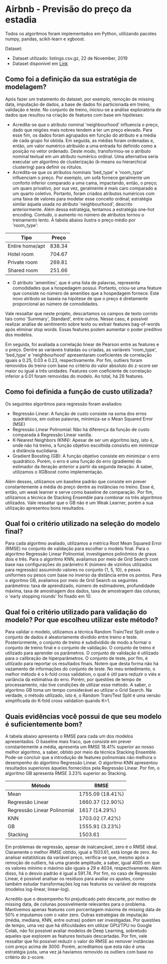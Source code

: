 # Airbnb - Previsão do preço da estadia

Todos os algoritmos foram implementados em Python, utilizando pacotes numpy, pandas, scikit-learn e xgboost.

Dataset:
- Dataset utilizado: listings.csv.gz, 22 de November, 2019
- Dataset disponível em [Link](http://insideairbnb.com/get-the-data.html)

## Como foi a definição da sua estratégia de modelagem?

Após fazer um tratamento do dataset, por exemplo, remoção de missing data, imputação de dados, a base de dados foi particionada em treino, validação e teste. No conjunto de treino, iniciou-se a análise exploratória de dados que resultou na criação de features com base em hipóteses:

- Acredita-se que o atributo nominal 'neighbourhood' influencia o preço, dado que reigões mais nobres tendem a ter um preço elevado. Para esse fim, os dados foram agrupados em função do atributo e a média de cada grupo foi obtida. Em seguida, as médias foram ordenadas e, então, um valor numérico atribuído a uma entrada foi definido como a posição no vetor ordenado. Deste modo, transformou-se o atributo nominal textual em um atributo numérico ordinal. Uma alternativa seria executar um algoritmo de clusterização (k-means ou hierarchical clustering) para definir os rótulos.
- Acredita-se que os atributos nominais 'bed_type' e 'room_type' influenciam o preço. Por exemplo, um sofá fornece geralmente um conforto inferior comparado a uma cama, impactando, então, o preço; um quaro privativo, por sua vez, geralmente é mais caro comparado a um quarto coletivo. Portanto, foram criados atributos numéricos com uma faixa de valores para modelar esse conceito ordinal; estratégia similar àquela usada no atributo 'neighbourhood', descrito anteriormente. Além dessa estratégia, tentamos a estratégia one-hot encoding. Contudo, o aumento no número de atributos tornou o treinamento lento. A tabela abaixo ilustra o preço médio por 'room_type':

| Tipo | Preço |
| ----- | ------ |
| Entire home/apt | 838.34 |
| Hotel room | 704.67 |
| Private room | 269.81 |
| Shared room | 251.66 | 

- O atributo 'amenities', que é uma lista de palavras, representa comodidades que a hospedagem possui. Portanto, criou-se uma feature que consiste no número de amenities que a hospedagem fornece. Este novo atributo se baseia na hipótese de que o preço é diretamente proporcional ao número de comodidades.

Vale ressaltar que neste projeto, descartamos os campos de texto corrido tais como 'Summary', Standard', entre outros. Nesse caso, é possível realizar análise de sentimento sobre texto ou extrair features bag-of-words após eliminar stop words. Essas features podem aumentar o poder preditivo dos modelos.

Em seguida, foi avaliada a correlação linear de Pearson entre as features e o preço. Dentre as variáveis tratadas ou criadas, as variáveis 'room_type', 'bed_type' e 'neighbourhood' apresentaram coeficientes de correlação iguais a 0.25, 0.03 e 0.23, respectivamente. Por fim, outliers foram removidos do treino com base no critério do valor absoluto do z-score ser maior ou igual a três unidades. Features com coeficiente de correlação inferior a 0.01 foram removidas do modelo. Ao total, há 26 features.


## Como foi definida a função de custo utilizada?

Os seguintes algoritmos para regressão foram avaliados:
- Regressão Linear: A função de custo consiste na soma dos erros quadráticos, em outras palavras, minimiza-se o Mean Squared Error (MSE)
- Regressão Linear Polinomial: Não há diferença da função de custo comparada à Regressão Linear vanilla.
- K-Nearest Neighbors (KNN): Apesar de ser um algoritmo lazy, isto é, onde não há treino, a função objetivo escolhida consistiu em minimizar a distância euclidiana.
- Gradient Boosting (GB): A função objetivo consiste em minimizar o erro quadrático. Porém, o erro é uma função do erro (gradiente) do estimador da iteração anterior a partir da segunda iteração. A saber, utilizamos o XGBoost como implementação.

Além desses, utilizamos um baseline padrão que consiste em prever constantemente a média do preço dentre as instâncias no treino. Esse é, então, um weak learner e serve como baseline de comparação. Por fim, utilizamos a técnica de Stacking Ensemble para combinar os três algoritmos utilizados. Vale ressaltar que o GB não é um Weak Learner, porém a sua utilização apresentou bons resultados.

## Qual foi o critério utilizado na seleção do modelo final?

Para cada algoritmo avaliado, utilizamos a métrica Root Mean Squared Error (RMSE) no conjunto de validação para escolher o modelo final. Para o algoritmo Regressão Linear Polinomial, investigamos polinômios de graus dois e três. Para o algoritmo KNN, avaliamos por meio de Grid Search com base nas configurações do parâmetro K (número de vizinhos utilizados para regressão) assumindo valores no conjunto {1, 5, 10}, e pesos uniformes ou pesos com base no inverso da distância entre os pontos. Para o algoritmo GB, avaliamos por meio de Grid Search os seguintes parâmetros: taxa de aprendizado, número de estimadores, profundidade máxima, taxa de amostragem dos dados, taxa de amostragem das colunas; o 'early stopping rounds' foi fixado em 10.

## Qual foi o critério utilizado para validação do modelo? Por que escolheu utilizar este método?

Para validar o modelo, utilizamos a técnica Random Train/Test Split onde o conjunto de dados é aleatoriamente dividido entre treino e teste. Posteriormente, o conjunto de treino é subdividido de modo a formar o conjunto de treino final e o conjunto de validação. O conjunto de treino é utilizado para aprender os parâmetros. O conjunto de validação é utilizado para o calibração de hiperparâmetros. O conjunto de teste, por fim, é utilizado para reportar os resultados finais. Notem que desta forma não há vazamento de informações do conjunto de teste. No meu entedimento, o melhor método é o k-fold cross validation, o qual é útil para reduzir o viés e variância da estimativa do erro. Porém, por questões de tempo de processamento, não tive condições de utilizar esse método. A saber, o algoritmo GB toma um tempo considerável ao utilizar o Grid Search. Na verdade, o método utilizado, isto é, o Random Train/Test Split é uma versão simplificada do K-fold cross validation quando K=1. 

## Quais evidências você possui de que seu modelo é suficientemente bom?

A tabela abaixo apresenta o RMSE para cada um dos modelos apresentados. O baseline mais fraco, que consiste em prever constantemente a média, apresenta um RMSE 18.41% superior ao nosso melhor algoritmo, a saber, obtido por meio da técnica Stacking Ensemble. Pode-se concluir que a introdução de features polinomiais não melhora o desempenho do algortimo Regressão Linear. O algoritmo KNN apresentou resultados superiores àqueles fornecidos pela Regressão Linear. Por fim, o algoritmo GB apresenta RMSE 3.23% superior ao Stacking.

| Método | RMSE |
| ------------ | ------------ |
| Mean | 1755.09 (18.41%) |
| Regressão Linear | 1660.37 (12.90%) |
| Regressão Linear Polinomial | 1617 (14.29%) |
| KNN | 1703.02 (7.42%) | 
| GB | 1555.91 (3.23%) |
| Stacking | 1503.61 |

Em problemas de regressão, apesar de inalcançável, zero é o RMSE ideal. Claramente o melhor RMSE obtido, igual a 1503.61, está longe de zero. Ao analisar estatísticas da variável preço, verifica-se que, mesmo após a remoção de outliers, há uma grande amplitude, a saber, igual 4005 em que os valores mínimo e máximo são iguais a 29 e 4034, respectivamente. Além disso, há o desvio padrão é igual a 591.74. Por fim, no caso de Regressão Linear, é possível analisar os resíduos para avaliar os ajustes, como também estudar transformações log nas features ou variável de resposta (modelos log-linear, linear-log).

Acredito que o desempenho foi prejudicado pelo descarte, por motivo de missing data, de colunas possivelmente relevantes para o problema. Mantivemos apenas features com porcentagem máxima de missing data de 50% e imputamos com o valor zero. Outras estratégias de imputação (média, mediana, KNN, entre outras) podem ser investigadas. Por questões de tempo, uma vez que há dificuldades em utilizar GPU/TPU no Google Colab, não foi possível avaliar modelos de Deep Learning, sobretudo aqueles que explorem as features textuais descartadas. Por fim, vale ressaltar que foi possível reduzir o valor do RMSE ao remover instâncias com preço acima de 3000. Porém, acreditamos que esta não é uma estratégia justa, uma vez já havíamos removido os outliers com base no critério do z-score.